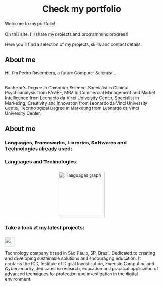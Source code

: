 ###
<h1 align="center">Check my portfolio</h1>

###

<p align="left">Welcome to my portfolio!<br><br>On this site, I'll share my projects and programming progress!<br><br>Here you'll find a selection of my projects, skills and contact details.</p>

###

<h2 align="left">About me</h2>

###

<p align="left">Hi, I'm Pedro Rosemberg, a future Computer Scientist...<br><br>

Bachelor's Degree in Computer Science, Specialist in Clinical Psychoanalysis from FAMEF, MBA in Commercial Management and Market Intelligence from Leonardo da Vinci University Center, Specialist in Marketing, Creativity and Innovation from Leonardo da Vinci University Center, Technological Degree in Marketing from Leonardo da Vinci University Center.</p>

###

<h2 align="left">About me</h2>

###

<h3 align="left">Languages, Frameworks, Libraries, Softwares and Technologies already used:</h3>

<h3 align="left">Languages and Technologies:</h3>

###

<div align="center">
 <img src="https://github-readme-stats.vercel.app/api/top-langs?username=pedrorosemberg&locale=en&hide_title=false&layout=compact&card_width=320&langs_count=10&theme=nord&hide_border=true&order=2" height="150" alt="languages graph"  />
</div>

###

<h3 align="left">Take a look at my latest projects:</h3>

###

<div align="left">
  <a href="https://www.marketguru.com.br" target="blank">
    <img height="30" src="https://legal.metadax.com.br/assets/icons/logo.svg"  />
  </a>
  
</div>

<p align="left">Technology company based in São Paulo, SP, Brazil. Dedicated to creating and developing sustainable solutions and encouraging education. It contains the ICC, Institute of Digital Investigation, Forensic Computing and Cybersecurity, dedicated to research, education and practical application of advanced techniques for protection and investigation in the digital environment.</p>

###
